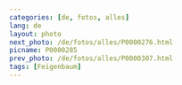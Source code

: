 ```yaml
---
categories: [de, fotos, alles]
lang: de
layout: photo
next_photo: /de/fotos/alles/P0000276.html
picname: P0000285
prev_photo: /de/fotos/alles/P0000307.html
tags: [Feigenbaum]
---
```

